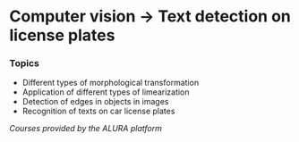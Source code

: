 # **Computer vision -> Text detection on license plates**

### **Topics**

-   Different types of morphological transformation
-   Application of different types of limearization
-   Detection of edges in objects in images
-   Recognition of texts on car license plates


*Courses provided by the ALURA platform*